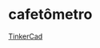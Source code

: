 # cafetômetro


[TinkerCad](https://www.tinkercad.com/things/aXVhiHVS6pv-cafetometro-setup/editel?sharecode=AZhJOKGMhrTikDS8NJhCn4-B_fKZe2LaZXSaKkZIl34)
